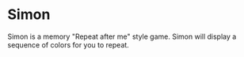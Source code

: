 # Simon
Simon is a memory "Repeat after me" style game. Simon will display a sequence of colors for you to repeat.
